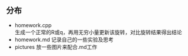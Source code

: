 ## 分布
- homework.cpp   
  生成一个正常的R或q，再用无穷小量更新该旋转，对比旋转结果得出结论
- homework.md
  记录自己的一些实验及思考
- pictures
  放一些图片来配合.md工作